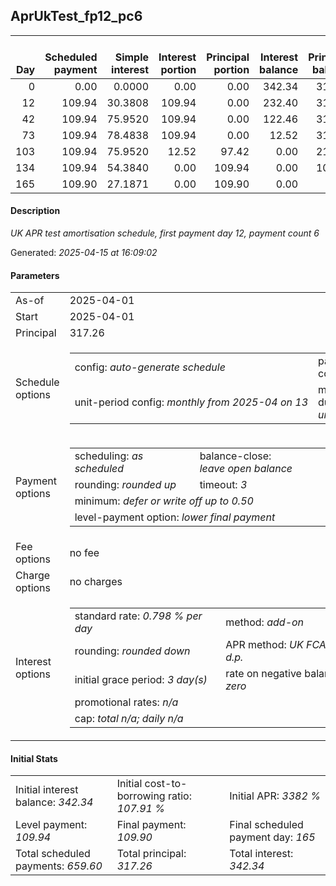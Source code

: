 <h2>AprUkTest_fp12_pc6</h2><table><thead style="vertical-align: bottom;"><th style="text-align: right;">Day</th><th style="text-align: right;">Scheduled payment</th><th style="text-align: right;">Simple interest</th><th style="text-align: right;">Interest portion</th><th style="text-align: right;">Principal portion</th><th style="text-align: right;">Interest balance</th><th style="text-align: right;">Principal balance</th><th style="text-align: right;">Total simple interest</th><th style="text-align: right;">Total interest</th><th style="text-align: right;">Total principal</th></thead><tr style="text-align: right;"><td class="ci00">0</td><td class="ci01" style="white-space: nowrap;">0.00</td><td class="ci02">0.0000</td><td class="ci03">0.00</td><td class="ci04">0.00</td><td class="ci05">342.34</td><td class="ci06">317.26</td><td class="ci07">0.0000</td><td class="ci08">0.00</td><td class="ci09">0.00</td></tr><tr style="text-align: right;"><td class="ci00">12</td><td class="ci01" style="white-space: nowrap;">109.94</td><td class="ci02">30.3808</td><td class="ci03">109.94</td><td class="ci04">0.00</td><td class="ci05">232.40</td><td class="ci06">317.26</td><td class="ci07">30.3808</td><td class="ci08">109.94</td><td class="ci09">0.00</td></tr><tr style="text-align: right;"><td class="ci00">42</td><td class="ci01" style="white-space: nowrap;">109.94</td><td class="ci02">75.9520</td><td class="ci03">109.94</td><td class="ci04">0.00</td><td class="ci05">122.46</td><td class="ci06">317.26</td><td class="ci07">106.3329</td><td class="ci08">219.88</td><td class="ci09">0.00</td></tr><tr style="text-align: right;"><td class="ci00">73</td><td class="ci01" style="white-space: nowrap;">109.94</td><td class="ci02">78.4838</td><td class="ci03">109.94</td><td class="ci04">0.00</td><td class="ci05">12.52</td><td class="ci06">317.26</td><td class="ci07">184.8166</td><td class="ci08">329.82</td><td class="ci09">0.00</td></tr><tr style="text-align: right;"><td class="ci00">103</td><td class="ci01" style="white-space: nowrap;">109.94</td><td class="ci02">75.9520</td><td class="ci03">12.52</td><td class="ci04">97.42</td><td class="ci05">0.00</td><td class="ci06">219.84</td><td class="ci07">260.7687</td><td class="ci08">342.34</td><td class="ci09">97.42</td></tr><tr style="text-align: right;"><td class="ci00">134</td><td class="ci01" style="white-space: nowrap;">109.94</td><td class="ci02">54.3840</td><td class="ci03">0.00</td><td class="ci04">109.94</td><td class="ci05">0.00</td><td class="ci06">109.90</td><td class="ci07">315.1527</td><td class="ci08">342.34</td><td class="ci09">207.36</td></tr><tr style="text-align: right;"><td class="ci00">165</td><td class="ci01" style="white-space: nowrap;">109.90</td><td class="ci02">27.1871</td><td class="ci03">0.00</td><td class="ci04">109.90</td><td class="ci05">0.00</td><td class="ci06">0.00</td><td class="ci07">342.3398</td><td class="ci08">342.34</td><td class="ci09">317.26</td></tr></table><p><h4>Description</h4><i>UK APR test amortisation schedule, first payment day 12, payment count 6</i></p><p>Generated: <i>2025-04-15 at 16:09:02</i></p><h4>Parameters</h4><table><tr><td>As-of</td><td>2025-04-01</td></tr><tr><td>Start</td><td>2025-04-01</td></tr><tr><td>Principal</td><td>317.26</td></tr><tr><td>Schedule options</td><td><table><tr><td>config: <i>auto-generate schedule</i></td><td>payment count: <i>6</i></td></tr><tr><td style="white-space: nowrap;">unit-period config: <i>monthly from 2025-04 on 13</i></td><td>max duration: <i>unlimited</i></td></tr></table></td></tr><tr><td>Payment options</td><td><table><tr><td>scheduling: <i>as scheduled</i></td><td>balance-close: <i>leave&nbsp;open&nbsp;balance</i></td></tr><tr><td>rounding: <i>rounded up</i></td><td>timeout: <i>3</i></td></tr><tr><td colspan='2'>minimum: <i>defer&nbsp;or&nbsp;write&nbsp;off&nbsp;up&nbsp;to&nbsp;0.50</i></td></tr><tr><td colspan='2'>level-payment option: <i>lower&nbsp;final&nbsp;payment</i></td></tr></table></td></tr><tr><td>Fee options</td><td>no fee</td></tr><tr><td>Charge options</td><td>no charges</td></tr><tr><td>Interest options</td><td><table><tr><td>standard rate: <i>0.798 % per day</i></td><td>method: <i>add-on</i></td></tr><tr><td>rounding: <i>rounded down</i></td><td>APR method: <i>UK FCA to 1 d.p.</i></td></tr><tr><td>initial grace period: <i>3 day(s)</i></td><td>rate on negative balance: <i>zero</i></td></tr><tr><td colspan="2">promotional rates: <i><i>n/a</i></i></td></tr><tr><td colspan="2">cap: <i>total <i>n/a</i>; daily <i>n/a</i></td></tr></table></td></tr></table><h4>Initial Stats</h4><table><tr><td>Initial interest balance: <i>342.34</i></td><td>Initial cost-to-borrowing ratio: <i>107.91 %</i></td><td>Initial APR: <i>3382 %</i></td></tr><tr><td>Level payment: <i>109.94</i></td><td>Final payment: <i>109.90</i></td><td>Final scheduled payment day: <i>165</i></td></tr><tr><td>Total scheduled payments: <i>659.60</i></td><td>Total principal: <i>317.26</i></td><td>Total interest: <i>342.34</i></td></tr></table>